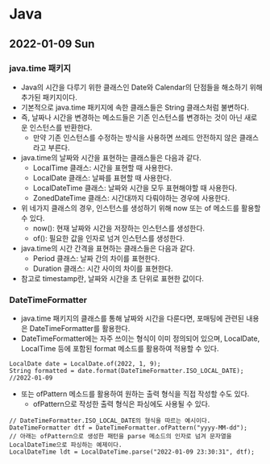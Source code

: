 # Java
## 2022-01-09 Sun

### java.time 패키지
* Java의 시간을 다루기 위한 클래스인 Date와 Calendar의 단점들을 해소하기 위해 추가된 패키지이다.
* 기본적으로 java.time 패키지에 속한 클래스들은 String 클래스처럼 불변하다.
* 즉, 날짜나 시간을 변경하는 메소드들은 기존 인스턴스를 변경하는 것이 아닌 새로운 인스턴스를 반환한다.
  * 만약 기존 인스턴스를 수정하는 방식을 사용하면 쓰레드 안전하지 않은 클래스라고 부른다.
* java.time의 날짜와 시간을 표현하는 클래스들은 다음과 같다.
  * LocalTime 클래스: 시간을 표현할 때 사용한다.
  * LocalDate 클래스: 날짜를 표현할 때 사용한다.
  * LocalDateTime 클래스: 날짜와 시간을 모두 표현해야할 때 사용한다.
  * ZonedDateTime 클래스: 시간대까지 다뤄야하는 경우에 사용한다.
* 위 네가지 클래스의 경우, 인스턴스를 생성하기 위해 now 또는 of 메소드를 활용할 수 있다.
  * now(): 현재 날짜와 시간을 저장하는 인스턴스를 생성한다.
  * of(): 필요한 값을 인자로 넘겨 인스턴스를 생성한다.
* java.time의 시간 간격을 표현하는 클래스들은 다음과 같다.
  * Period 클래스: 날짜 간의 차이를 표현한다.
  * Duration 클래스: 시간 사이의 차이를 표현한다.
* 참고로 timestamp란, 날짜와 시간을 초 단위로 표현한 값이다.

### DateTimeFormatter
* java.time 패키지의 클래스를 통해 날짜와 시간을 다룬다면, 포매팅에 관련된 내용은 DateTimeFormatter를 활용한다.
* DateTimeFormatter에는 자주 쓰이는 형식이 이미 정의되어 있으며, LocalDate, LocalTime 등에 포함된 format 메소드를 활용하여 적용할 수 있다.
```
LocalDate date = LocalDate.of(2022, 1, 9);
String formatted = date.format(DateTimeFormatter.ISO_LOCAL_DATE); //2022-01-09
```
* 또는 ofPattern 메소드를 활용하여 원하는 출력 형식을 직접 작성할 수도 있다.
  * ofPattern으로 작성한 출력 형식은 파싱에도 사용될 수 있다.  
```
// DateTimeFormatter.ISO_LOCAL_DATE의 형식을 따르는 예시이다.
DateTimeFormatter dtf = DateTimeFormatter.ofPattern("yyyy-MM-dd");
// 아래는 ofPattern으로 생성한 패턴을 parse 메소드의 인자로 넘겨 문자열을 LocalDateTime으로 파싱하는 예제이다.
LocalDateTime ldt = LocalDateTime.parse("2022-01-09 23:30:31", dtf);
```
